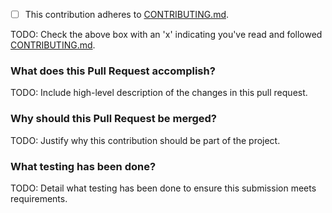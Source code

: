 - [ ] This contribution adheres to [CONTRIBUTING.md](https://github.com/ni/niveristand-routing-and-faulting-message-library/blob/main/CONTRIBUTING.md).

TODO: Check the above box with an 'x' indicating you've read and followed [CONTRIBUTING.md](https://github.com/ni/niveristand-routing-and-faulting-message-library/blob/main/CONTRIBUTING.md).

### What does this Pull Request accomplish?

TODO: Include high-level description of the changes in this pull request.

### Why should this Pull Request be merged?

TODO: Justify why this contribution should be part of the project.

### What testing has been done?

TODO: Detail what testing has been done to ensure this submission meets requirements.
